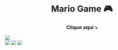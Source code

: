 <h1 align="center">Mario Game 🎮</h1>
   
<h3 align="center">Clique aqui ⤵️</h3>   
<a href="https://projects-gustavo.github.io/mario-jump/"><img src="https://cdn.discordapp.com/attachments/876799799255531523/999749650816970852/mariogame.png"></a>
<div inline:block>
    <img src="https://img.shields.io/badge/html5-%23E34F26.svg?style=for-the-badge&logo=html5&logoColor=white" />
    <img src="https://img.shields.io/badge/css3-%231572B6.svg?style=for-the-badge&logo=css3&logoColor=white" />
    <img src="https://img.shields.io/badge/javascript-%23323330.svg?style=for-the-badge&logo=javascript&logoColor=%23F7DF1E" />
</div>
